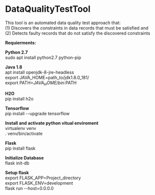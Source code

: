 # DataQualityTestTool
This tool is an automated data quality test approach that:<br/> 
(1) Discovers the constraints in data records that must be satisfied and <br/>
(2) Detects faulty records that do not satisfy the discovered constraints <br/>

**Requierments:**<br/>

**Python 2.7**<br/>
sudo apt install python2.7 python-pip<br/>

**Java 1.8**<br/>
apt install openjdk-8-jre-headless<br/>
export JAVA_HOME=path_to/jdk1.8.0_181/<br/>
export PATH=$JAVA_HOME/bin:$PATH<br/>

**H2O**<br/>
pip install h2o<br/>

**Tensorflow**<br/>
pip install --upgrade tensorflow<br/>

**Install and activate python vitual enviroment**<br/>
virtualenv venv<br/>
. venv/bin/activate<br/>

**Flask**<br/>
pip install flask<br/>

**Initialize Database**<br/>
flask init-db<br/>

**Setup flask**<br/>
export FLASK_APP=Project_directory<br/>
export FLASK_ENV=development<br/>
flask run --host=0.0.0.0<br/>
